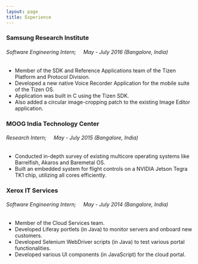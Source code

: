```yaml
---
layout: page
title: Experience
---
```


### Samsung Research Institute 
###### Software Engineering Intern;&nbsp;&nbsp;&nbsp;&nbsp; May - July 2016 (Bangalore, India)
* Member of the SDK and Reference Applications team of the Tizen Platform and Protocol Division.
* Developed a new native Voice Recorder Application for the mobile suite of the Tizen OS.
* Application was built in C using the Tizen SDK.
* Also added a circular image-cropping patch to the existing Image Editor application.

### MOOG India Technology Center 
###### Research Intern;&nbsp;&nbsp;&nbsp;&nbsp; May - July 2015 (Bangalore, India)
* Conducted in-depth survey of existing multicore operating systems like Barrelfish, Akaros and Baremetal OS.
* Built an embedded system for flight controls on a NVIDIA Jetson Tegra TK1 chip, utilizing all cores efficiently.

### Xerox IT Services 
###### Software Engineering Intern;&nbsp;&nbsp;&nbsp;&nbsp; May - July 2014 (Bangalore, India)
* Member of the Cloud Services team.
* Developed Liferay portlets (in Java) to monitor servers and onboard new customers.
* Developed Selenium WebDriver scripts (in Java) to test various portal functionalities.
* Developed various UI components (in JavaScript) for the cloud portal.

